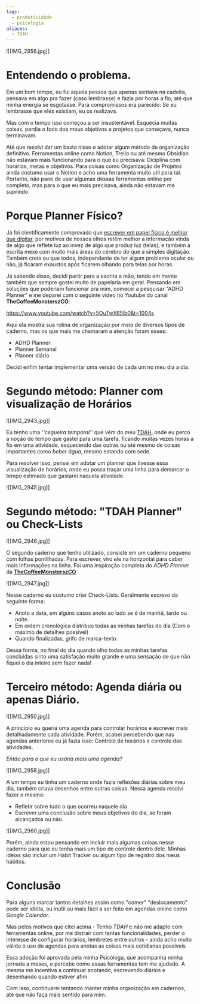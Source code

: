 ```yaml
---
tags:
  - produtividade
  - psicologia
aliases:
  - TDAH
---
```

![[IMG_2956.jpg]]
# Entendendo o problema.
Em um bom tempo, eu fui aquela pessoa que apenas sentava na cadeita, pensava em algo pra fazer (caso lembrasse) e fazia por horas a fio, até que minha energia se esgotasse. Para compromissos era parecido: Se eu lembrasse que eles existiam, eu os realizava.

Mas com o tempo isso começou a ser insustentável. Esquecia muitas coisas, perdia o foco dos meus objetivos e projetos que começava, nunca terminavam. 

Até que resolvi dar um basta nisso e adotar algum método de organização definitivo.  Ferramentas online como Notion, Trello ou até mesmo Obsidian não estavam mais funcionando para o que eu precisava: Diciplina com horários, metas e objetivos. Para coisas como Organização de Projetos ainda costumo usar o Notion e acho uma ferramenta muito util para tal.  Portanto, não parei de usar algumas dessas ferramentas  online por completo, mas para o que eu mais precisava, ainda não estavam me suprindo


# Porque Planner Físico?
Já foi cientificamente comprovado que [escrever em papel físico é melhor que digitar](https://www.frontiersin.org/journals/psychology/articles/10.3389/fpsyg.2023.1219945/full), por motivos de nossos olhos retêm melhor a informação vinda de algo que reflete luz ao invez de algo que produz luz (telas), e também a escrita mexe com muito mais áreas do cérebro do que a simples digitação. Também creio eu que todos, independente de ter algum problema ocular ou não, já ficaram exaustos após ficarem olhando para telas por horas. 

Já sabendo disso, decidi partir para a escrita a mão, tendo em mente também que sempre gostei muito de papelaria em geral. Pensando em soluções que poderiam funcionar pra mim, comecei a pesquisar "ADHD Planner" e me deparei com o seguinte vídeo no Youtube do canal **TheCoffeeMonsterszCO**:

https://www.youtube.com/watch?v=5OuTwX65lb0&t=1004s

Aqui ela mostra sua rotina de organização por meio de diversos tipos de caderno, mas os que mais me chamaram a atenção foram esses:

- ADHD Planner
- Planner Semanal
- Planner diário

Decidi enfim tentar implementar uma versão de cada um no meu dia a dia.

# Segundo método: Planner com visualização de Horários

![[IMG_2943.jpg]]

Eu tenho uma *''cegueira temporal''* que vêm do meu [TDAH](), onde eu perco a noção do tempo que gastei para uma tarefa, ficando muitas vezes horas a fio em uma atividade, esquecendo das outras ou até mesmo de coisas importantes como *beber água*, mesmo estando com sede. 

Para resolver isso, pensei em adotar um planner que tivesse essa visualização de horários, onde eu possa traçar uma linha para demarcar o tempo estimado que gastarei naquela atividade. 


![[IMG_2945.jpg]]

# Segundo método: "TDAH Planner" ou Check-Lists

![[IMG_2946.jpg]]

O segundo caderno que tenho utilizado, consiste em um caderno pequeno com folhas pontilhadas. Para escrever, viro ele na horizontal para caber mais informações na linha.  Foi uma inspiração completa do *ADHD Planner* da [**TheCoffeeMonsterszCO**](https://www.youtube.com/watch?v=5OuTwX65lb0&t=1004s)

![[IMG_2947.jpg]]

Nesse caderno eu costumo criar Check-Lists. Geralmente escrevo da seguinte forma:

- Anoto a data, em alguns casos anoto ao lado se é de manhã, tarde ou noite.
- Em ordem cronológica distribuo todas as minhas tarefas do dia (Com o máximo de detalhes possível)
- Quando finalizadas, grifo de marca-texto.

Dessa forma, no final do dia quando olho todas as minhas tarefas concluídas sinto uma satisfação muito grande e uma sensação de que não fiquei o dia inteiro sem fazer nada!

# Terceiro método: Agenda diária ou apenas Diário.

![[IMG_2950.jpg]]

A princípio eu queria uma agenda para controlar horários e escrever mais detalhadamente cada atividade.  Porém, acabei percebendo que nas agendas anteriores eu já fazia isso: Controle de horários e controle das atividades.

*Então para o que eu usaria mais uma agenda?*

![[IMG_2958.jpg]]

A um tempo eu tinha um caderno onde fazia reflexões diárias sobre meu dia, também criava desenhos entre outras coisas. Nessa agenda resolvi fazer o mesmo:

- Refletir sobre tudo o que ocorreu naquele dia
- Escrever uma conclusão sobre meus objetivos do dia, se foram alcançados ou não.

![[IMG_2960.jpg]]

Porém, ainda estou pensando em incluir mais algumas coisas nesse caderno para que eu tenha mais um tipo de controle dentro dele. Minhas ideias são incluir um Habit Tracker ou algum tipo de registro dos meus habitos.

# Conclusão

Para alguns marcar tantos detalhes assim como "comer" "deslocamento" pode ser idiota, ou inútil ou mais fácil a ser feito em agendas online como *Google Calendar*. 

Mas pelos motivos que citei acima - Tenho *TDAH* e não me adapto com ferramentas online, por me distrair com tantas funcionalidades, perder o interesse de configurar horários, lembretes entre outros - ainda acho muito válido o uso de agendas para anotas as coisas mais cotidianas possíveis

Essa adoção foi aprovada pela minha Psicóloga, que acompanha minha jornada a meses, e percebe como essas ferramentas tem me ajudado.  A mesma me incentiva a continuar anotando, escrevendo diários e desenhando quando estiver afim.

Com isso, continuarei tentando manter minha organização em cadernos, até que não faça mais sentido para mim.
